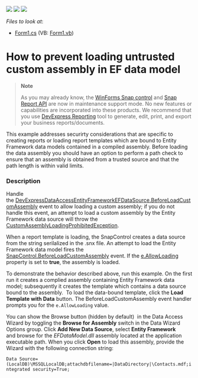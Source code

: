 <!-- default badges list -->
![](https://img.shields.io/endpoint?url=https://codecentral.devexpress.com/api/v1/VersionRange/128608758/16.2.3%2B)
[![](https://img.shields.io/badge/Open_in_DevExpress_Support_Center-FF7200?style=flat-square&logo=DevExpress&logoColor=white)](https://supportcenter.devexpress.com/ticket/details/T408545)
[![](https://img.shields.io/badge/📖_How_to_use_DevExpress_Examples-e9f6fc?style=flat-square)](https://docs.devexpress.com/GeneralInformation/403183)
<!-- default badges end -->
<!-- default file list -->
*Files to look at*:

* [Form1.cs](./CS/EFDataTest/Form1.cs) (VB: [Form1.vb](./VB/EFDataTest/Form1.vb))
<!-- default file list end -->
# How to prevent loading untrusted custom assembly in EF data model

> **Note**
>
> As you may already know, the [WinForms Snap control](https://docs.devexpress.com/WindowsForms/11373/controls-and-libraries/snap) and [Snap Report API](https://docs.devexpress.com/OfficeFileAPI/15188/snap-report-api) are now in maintenance support mode. No new features or capabilities are incorporated into these products. We recommend that you use [DevExpress Reporting](https://docs.devexpress.com/XtraReports/2162/reporting) tool to generate, edit, print, and export your business reports/documents.

This example addresses securirty considerations that are specific to creating reports or loading report templates which are bound to Entity Framework data models contained in a compiled assembly. Before loading the data assembly you should have an option to perform a path check to ensure that an assembly is obtained from a trusted source and that the path length is within valid limits.

### Description

Handle the [DevExpressDataAccessEntityFrameworkEFDataSource.BeforeLoadCustomAssembly](https://docs.devexpress.com/CoreLibraries/DevExpress.DataAccess.EntityFramework.EFDataSource.BeforeLoadCustomAssembly) event to allow loading a custom assembly; if you do not handle this event, an attempt to load a custom assembly by the Entity Framework data source will throw the [CustomAssemblyLoadingProhibitedException](https://docs.devexpress.com/CoreLibraries/DevExpress.DataAccess.EntityFramework.CustomAssemblyLoadingProhibitedException).   

When a report template is loading, the SnapControl creates a data source from the string serilalized in the .snx file. An attempt to load the Entity Framework data model fires the [SnapControl.BeforeLoadCustomAssembly](https://docs.devexpress.com/WindowsForms/DevExpress.Snap.SnapControl.BeforeLoadCustomAssembly?v=21.2) event. If the [e.AllowLoading](https://docs.devexpress.com/CoreLibraries/DevExpress.DataAccess.EntityFramework.BeforeLoadCustomAssemblyEventArgs.AllowLoading)  property is set to **true**, the assembly is loaded.   

To demonstrate the behavior described above, run this example. On the first run it creates a complied assembly containing Entity Framework data model; subsequently it creates the template which contains a data source bound to the assembly.  To load the data-bound template, click the **Load Template with Data** button. The BeforeLoadCustomAssembly event handler prompts you for the `e.AllowLoading` value.  

You can show the Browse button (hidden by default)  in the Data Access Wizard by toggling the **Browse for Assembly** switch in the Data Wizard Options group. Click **Add New Data Source**, select **Entity Framework** and browse for the _EFDataModel.dll_ assembly located at the application executable path. When you click **Open** to load this assembly, provide the Wizard with the following connection string:

`Data Source=(LocalDB)\MSSQLLocalDB;attachdbfilename=|DataDirectory|\Contacts.mdf;integrated security=True;`
